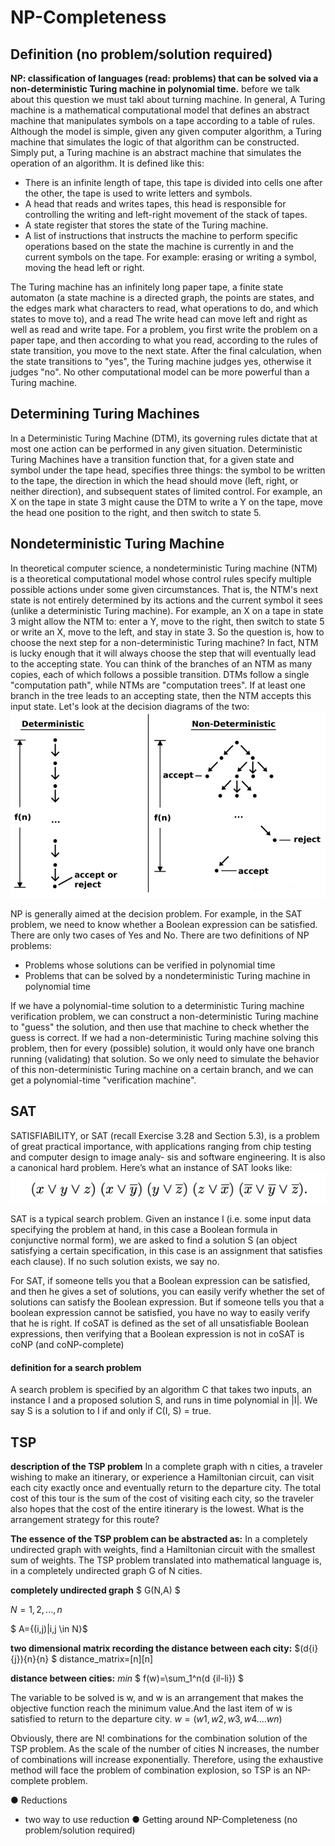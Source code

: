 # NP-Completeness

## Definition (no problem/solution required)
**NP: classification of languages (read: problems) that can be solved via a non-deterministic Turing machine in polynomial time.**
before we talk about this question we must takl about turning machine.
In general, A Turing machine is a mathematical computational model that defines an abstract machine that manipulates symbols on a tape according to a table of rules. Although the model is simple, given any given computer algorithm, a Turing machine that simulates the logic of that algorithm can be constructed. Simply put, a Turing machine is an abstract machine that simulates the operation of an algorithm. It is defined like this:
- There is an infinite length of tape, this tape is divided into cells one after the other, the tape is used to write letters and symbols.
- A head that reads and writes tapes, this head is responsible for controlling the writing and left-right movement of the stack of tapes.
- A state register that stores the state of the Turing machine.
- A list of instructions that instructs the machine to perform specific operations based on the state the machine is currently in and the current symbols on the tape. For example: erasing or writing a symbol, moving the head left or right.

The Turing machine has an infinitely long paper tape, a finite state automaton (a state machine is a directed graph, the points are states, and the edges mark what characters to read, what operations to do, and which states to move to), and a read The write head can move left and right as well as read and write tape. For a problem, you first write the problem on a paper tape, and then according to what you read, according to the rules of state transition, you move to the next state. After the final calculation, when the state transitions to "yes", the Turing machine judges yes, otherwise it judges "no". No other computational model can be more powerful than a Turing machine.

## Determining Turing Machines

In a Deterministic Turing Machine (DTM), its governing rules dictate that at most one action can be performed in any given situation. Deterministic Turing Machines have a transition function that, for a given state and symbol under the tape head, specifies three things: the symbol to be written to the tape, the direction in which the head should move (left, right, or neither direction), and subsequent states of limited control. For example, an X on the tape in state 3 might cause the DTM to write a Y on the tape, move the head one position to the right, and then switch to state 5.

## Nondeterministic Turing Machine

In theoretical computer science, a nondeterministic Turing machine (NTM) is a theoretical computational model whose control rules specify multiple possible actions under some given circumstances. That is, the NTM's next state is not entirely determined by its actions and the current symbol it sees (unlike a deterministic Turing machine). For example, an X on a tape in state 3 might allow the NTM to: enter a Y, move to the right, then switch to state 5 or write an X, move to the left, and stay in state 3. So the question is, how to choose the next step for a non-deterministic Turing machine? In fact, NTM is lucky enough that it will always choose the step that will eventually lead to the accepting state. You can think of the branches of an NTM as many copies, each of which follows a possible transition. DTMs follow a single "computation path", while NTMs are "computation trees". If at least one branch in the tree leads to an accepting state, then the NTM accepts this input state. Let's look at the decision diagrams of the two:
![output](NP_img//dtm.jpeg)

NP is generally aimed at the decision problem. For example, in the SAT problem, we need to know whether a Boolean expression can be satisfied. There are only two cases of Yes and No. There are two definitions of NP problems:

- Problems whose solutions can be verified in polynomial time
- Problems that can be solved by a nondeterministic Turing machine in polynomial time

If we have a polynomial-time solution to a deterministic Turing machine verification problem, we can construct a non-deterministic Turing machine to "guess" the solution, and then use that machine to check whether the guess is correct. If we had a non-deterministic Turing machine solving this problem, then for every (possible) solution, it would only have one branch running (validating) that solution. So we only need to simulate the behavior of this non-deterministic Turing machine on a certain branch, and we can get a polynomial-time "verification machine".
## SAT

SATISFIABILITY, or SAT (recall Exercise 3.28 and Section 5.3), is a problem of great practical importance, with applications ranging from chip testing and computer design to image analy- sis and software engineering. It is also a canonical hard problem. Here’s what an instance of SAT looks like:
![out](NP_img/sat.png)

SAT is a typical search problem. Given an instance I (i.e. some input data specifying the problem at hand, in this case a Boolean formula in conjunctive normal form), we are asked to find a solution S (an object satisfying a certain specification, in this case is an assignment that satisfies each clause). If no such solution exists, we say no.

For SAT, if someone tells you that a Boolean expression can be satisfied, and then he gives a set of solutions, you can easily verify whether the set of solutions can satisfy the Boolean expression. But if someone tells you that a boolean expression cannot be satisfied, you have no way to easily verify that he is right. If coSAT is defined as the set of all unsatisfiable Boolean expressions, then verifying that a Boolean expression is not in coSAT is coNP (and coNP-complete)

#### definition for a search problem

A search problem is specified by an algorithm C that takes two inputs, an instance I and a proposed solution S, and runs in time polynomial in |I|. We say S is a solution to I if and only if C(I, S) = true.


## TSP

**description of the TSP problem**
In a complete graph with n cities, a traveler wishing to make an itinerary, or experience a Hamiltonian circuit, can visit each city exactly once and eventually return to the departure city. The total cost of this tour is the sum of the cost of visiting each city, so the traveler also hopes that the cost of the entire itinerary is the lowest. What is the arrangement strategy for this route?



**The essence of the TSP problem can be abstracted as:**
In a completely undirected graph with weights, find a Hamiltonian circuit with the smallest sum of weights.
The TSP problem translated into mathematical language is, in a completely undirected graph G of N cities.

**completely undirected graph**
$ G(N,A) $

$N={1,2,...,n}$

$ A={(i,j)|i,j	\in N}$

**two dimensional matrix recording the distance between each city:**
$(d{i}{j}){n}{n} $  distance_matrix=[n][n]

**distance between cities:**
$min$ $ f(w)=\sum_1^n(d {il-li}) $

The variable to be solved is w, and w is an arrangement that makes the objective function reach the minimum value.And the last item of w is satisfied to return to the departure city.
$w=(w1,w2,w3,w4....wn)$

Obviously, there are N! combinations for the combination solution of the TSP problem. As the scale of the number of cities N increases, the number of combinations will increase exponentially. Therefore, using the exhaustive method will face the problem of combination explosion, so TSP is an NP-complete problem.


● Reductions
- two way to use reduction
● Getting around NP-Completeness (no problem/solution required)





